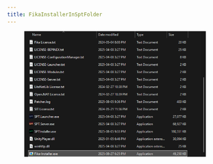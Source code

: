 ```yaml
---
title: FikaInstallerInSptFolder
---
```


<figure><img src="../assets/image (7) (1) (1) (1).png" alt=""><figcaption></figcaption></figure>
